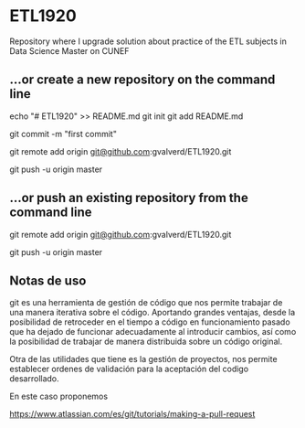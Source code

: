 # ETL1920
Repository where I upgrade solution about practice of the ETL subjects in Data Science Master on CUNEF

## …or create a new repository on the command line

echo "# ETL1920" >> README.md   git init    git add README.md

git commit -m "first commit"

git remote add origin git@github.com:gvalverd/ETL1920.git

git push -u origin master

## …or push an existing repository from the command line

git remote add origin git@github.com:gvalverd/ETL1920.git

git push -u origin master

## Notas de uso

git es una herramienta de gestión de código que nos permite trabajar de una manera iterativa sobre el código. Aportando grandes ventajas, desde la posibilidad de retroceder en el tiempo a código en funcionamiento pasado que ha dejado de funcionar adecuadamente al introducir cambios, así como la posibilidad de trabajar de manera distribuida sobre un código original.

Otra de las utilidades que tiene es la gestión de proyectos, nos permite establecer ordenes de validación para la aceptación del codigo desarrollado.

En este caso proponemos 

https://www.atlassian.com/es/git/tutorials/making-a-pull-request
